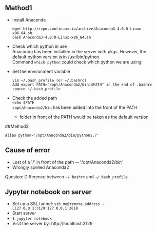 ## Method1  

- Install Anaconda  
   ```
   wget http://repo.continuum.io/archive/Anaconda3-4.0.0-Linux-x86_64.sh  
   bash Anaconda3-4.0.0-Linux-x86_64.sh
   ```

- Check which python in use  
   Anaconda has been installed in the server with pkgs. However, the default python version is in /usr/bin/python  
   Command `which python` could check which python we are using   

- Set the environment variable  
   ```
   vim ~/.bash_profile (or ~/.bashrc)
   Add export PATH="/opt/Anaconda2/bin:$PATH" in the end of .bashrc
   source ~/.bash_profile
   ```
   
- Check the added path  
   `echo $PATH`  
   `/opt/Anaconda2/bin` has been added into the front of the PATH  

   * folder in front of the PATH would be taken as the default version  

##Method2  

  `alias python='/opt/Anaconda2/bin/python2.7'`  

## Cause of error  
   - Lost of a '/' in front of the path -- '/opt/Anaconda2/bin'  
   - Wrongly spelled Anaconda2  

   Queston: Difference between `~/.bashrc` and `~/.bash_profile`  

## Jypyter notebook on server  

   - Set up a SSL tunnel: `ssh me@remote.address -L127.0.0.1:3129:127.0.0.1:2018`  
   - Start server  
   - `$ jupyter notebook`  
   - Visit the server by: http://localhost:3129

